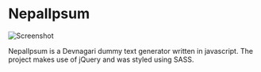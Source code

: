 <p><h1 id="nepalipsum">NepalIpsum</h1></p>
<p><img src="http://i.imgur.com/RwJYiDD.png" alt="Screenshot"></p>
<p>NepalIpsum is a Devnagari dummy text generator written in javascript. The project makes use of jQuery and was styled using SASS.</p>
